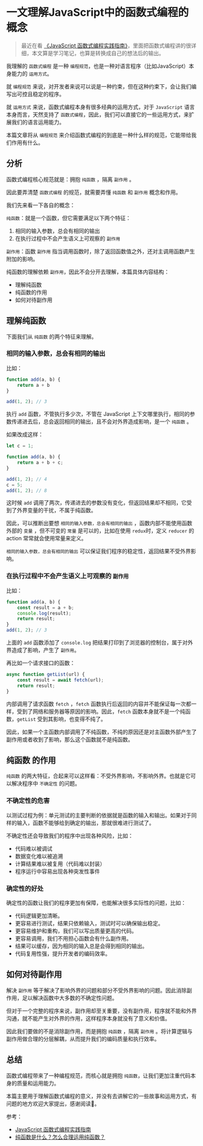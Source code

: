 # 一文理解JavaScript中的函数式编程的概念

> 最近在看 [《JavaScript 函数式编程实践指南》](https://juejin.cn/book/7173591403639865377)，里面把函数式编程讲的很详细，本文算是学习笔记，也算是转换成自己的想法后的输出。

我理解的 `函数式编程` 是一种 `编程规范`，也是一种对语言程序（比如JavaScript）本身能力的 `运用方式`。

就 `编程规范` 来说，对开发者来说可以说是一种约束，但在这种约束下，会让我们编写出可控且稳定的程序。

就 `运用方式` 来说，函数式编程本身有很多经典的运用方式，对于 `JavaScript` 语言本身而言，天然支持了 `函数式编程`，因此，我们可以直接它的一些运用方式，来扩展我们的语言运用能力。

本篇文章将从 `编程规范` 来介绍函数式编程的到底是一种什么样的规范，它能带给我们作用有什么。

## 分析

函数式编程核心规范就是：拥抱 `纯函数` ，隔离 `副作用` 。

因此要弄清楚 `函数式编程` 的规范，就需要弄懂 `纯函数` 和 `副作用` 概念和作用。

我们先来看一下各自的概念：

`纯函数`：就是一个函数，但它需要满足以下两个特征：

1. 相同的输入参数，总会有相同的输出
2. 在执行过程中不会产生语义上可观察的 `副作用`

`副作用`：函数 `副作用` 指当调用函数时，除了返回函数值之外，还对主调用函数产生附加的影响。

纯函数的理解依赖 `副作用`，因此不会分开去理解，本篇具体内容结构：

- 理解纯函数
- 纯函数的作用
- 如何对待副作用

## 理解纯函数

下面我们从 `纯函数` 的两个特征来理解。

### 相同的输入参数，总会有相同的输出

比如：

```js
function add(a, b) {
    return a + b
}

add(1, 2); // 3
```

执行 `add` 函数，不管执行多少次，不管在 JavaScript 上下文哪里执行，相同的参数传递进去后，总会返回相同的输出，且不会对外界造成影响，是一个 `纯函数` 。

如果改成这样：

```js
let c = 1;

function add(a, b) {
    return a + b + c;
}

add(1, 2); // 4
c = 5;
add(1, 2); // 8
```

这时候 `add` 调用了两次，传递进去的参数没有变化，但返回结果却不相同，它受到了外界变量的干扰，不属于纯函数。

因此，可以推断出要想 `相同的输入参数，总会有相同的输出` ，函数内部不能使用函数外部的 `变量` ，但不可变的 `常量` 是可以的，比如在使用 `redux`时，定义 `reducer` 的 action 常常就会使用常量来定义。

`相同的输入参数，总会有相同的输出` 可以保证我们程序的稳定性，返回结果不受外界影响。

### 在执行过程中不会产生语义上可观察的 `副作用`

比如：

```js
function add(a, b) {
    const result = a + b;
    console.log(result);
    return result;
}
add(1, 2); // 3
```

上面的 `add` 函数添加了 `console.log` 把结果打印到了浏览器的控制台，属于对外界造成了影响，产生了 `副作用`。

再比如一个请求接口的函数：

```js
async function getList(url) {
    const result = await fetch(url);
    return result;
}
```

内部调用了请求函数 `fetch` ，`fetch` 函数执行后返回的内容并不能保证每一次都一样，受到了网络和服务器等原因的影响。因此，`fetch` 函数本身就不是一个纯函数，`getList` 受到其影响，也变得不纯了。

因此，如果一个主函数内部调用了不纯函数，不纯的原因还是对主函数外部产生了副作用或者收到了影响，那么这个函数就不是纯函数。

## 纯函数 的作用

`纯函数` 的两大特征，合起来可以这样看：不受外界影响，不影响外界。也就是它可以解决程序中 `不确定性` 的问题。

### 不确定性的危害

以测试过程为例：单元测试的主要判断的依据就是函数的输入和输出。如果对于同样的输入，函数不能够给到确定的输出，那就很难进行测试了。

不确定性还会导致我们的程序中出现各种风险，比如：

- 代码难以被调试
- 数据变化难以被追溯
- 计算结果难以被复用（代码难以封装）
- 程序运行中容易出现各种突发性事件

### 确定性的好处

确定性的函数让我们的程序更加有保障，也能解决很多实际性的问题，比如：

- 代码逻辑更加清晰。
- 更容易进行测试，结果只依赖输入，测试时可以确保输出稳定。
- 更容易维护和重构，我们可以写出质量更高的代码。
- 更容易调用，我们不用担心函数会有什么副作用。
- 结果可以缓存，因为相同的输入总是会得到相同的输出。
- 代码复用性强，提升开发者的编码效率。

## 如何对待副作用

解决 `副作用` 等于解决了影响外界的问题和部分不受外界影响的问题。因此消除副作用，足以解决函数中大多数的不确定性问题。

但对于一个完整的程序来说，副作用却至关重要，没有副作用，程序就不能和外界沟通，就不能产生对外界的作用，这样程序本身就没有了意义和价值。

因此我们要做的不是消除副作用，而是拥抱 `纯函数` ，隔离 `副作用` 。将计算逻辑与副作用做合理的分层解耦，从而提升我们的编码质量和执行效率。

## 总结

函数式编程带来了一种编程规范，而核心就是拥抱 `纯函数`，让我们更加注重代码本身的质量和运用能力。

本篇主要用于理解函数式编程的意义，并没有去讲解它的一些故事和运用方式，有问题的地方欢迎大家提出，感谢阅读🙏。

参考：

- [JavaScript 函数式编程实践指南](https://juejin.cn/book/7173591403639865377)
- [纯函数是什么？怎么合理运用纯函数？](https://segmentfault.com/a/1190000039807327)




